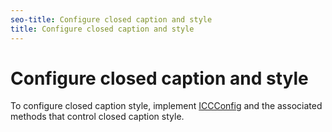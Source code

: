 ```yaml
---
seo-title: Configure closed caption and style
title: Configure closed caption and style
---
```


# Configure closed caption and style

To configure closed caption style, implement [ICCConfig](http://help.adobe.com/en_US/primetime/reference_implementation/android/javadoc/com/adobe/primetime/reference/config/ICCConfig.html) and the associated methods that control closed caption style.

